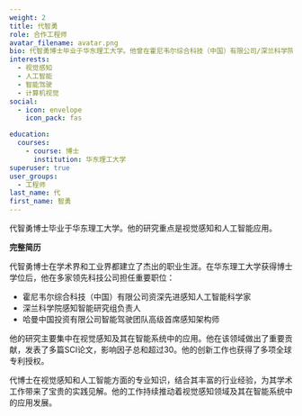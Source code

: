 ```yaml
---
weight: 2 
title: 代智勇
role: 合作工程师
avatar_filename: avatar.png
bio: 代智勇博士毕业于华东理工大学。他曾在霍尼韦尔综合科技（中国）有限公司/深兰科学院/哈曼中国智能驾驶团队担任高级技术研发管理岗位。在视觉感知领域发表多篇SCI论文，影响因子总和大于30，并获得多项全球专利授权。
interests:
  - 视觉感知
  - 人工智能
  - 智能驾驶
  - 计算机视觉
social:
  - icon: envelope
    icon_pack: fas

education:
  courses:
    - course: 博士
      institution: 华东理工大学
superuser: true
user_groups:
  - 工程师
last_name: 代
first_name: 智勇
---
```

代智勇博士毕业于华东理工大学。他的研究重点是视觉感知和人工智能应用。

**完整简历**

代智勇博士在学术界和工业界都建立了杰出的职业生涯。在华东理工大学获得博士学位后，他在多家领先科技公司担任重要职位：

- 霍尼韦尔综合科技（中国）有限公司资深先进感知人工智能科学家
- 深兰科学院感知智能研究组负责人
- 哈曼中国投资有限公司智能驾驶团队高级首席感知架构师

他的研究主要集中在视觉感知及其在智能系统中的应用。他在该领域做出了重要贡献，发表了多篇SCI论文，影响因子总和超过30。他的创新工作也获得了多项全球专利授权。

代博士在视觉感知和人工智能方面的专业知识，结合其丰富的行业经验，为其学术工作带来了宝贵的实践见解。他的工作持续推动着视觉感知领域及其在智能系统中的应用发展。 